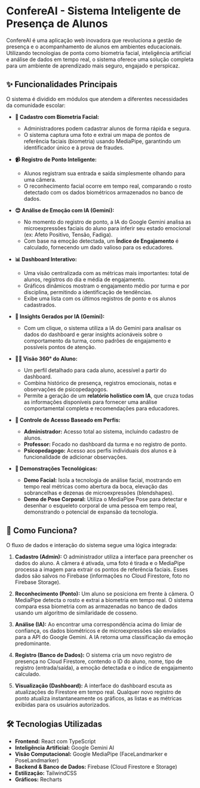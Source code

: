 # ConfereAI - Sistema Inteligente de Presença de Alunos

ConfereAI é uma aplicação web inovadora que revoluciona a gestão de presença e o acompanhamento de alunos em ambientes educacionais. Utilizando tecnologias de ponta como biometria facial, inteligência artificial e análise de dados em tempo real, o sistema oferece uma solução completa para um ambiente de aprendizado mais seguro, engajado e perspicaz.

## ✨ Funcionalidades Principais

O sistema é dividido em módulos que atendem a diferentes necessidades da comunidade escolar:

-   **👤 Cadastro com Biometria Facial:**
    -   Administradores podem cadastrar alunos de forma rápida e segura.
    -   O sistema captura uma foto e extrai um mapa de pontos de referência faciais (biometria) usando MediaPipe, garantindo um identificador único e à prova de fraudes.

-   **📹 Registro de Ponto Inteligente:**
    -   Alunos registram sua entrada e saída simplesmente olhando para uma câmera.
    -   O reconhecimento facial ocorre em tempo real, comparando o rosto detectado com os dados biométricos armazenados no banco de dados.

-   **😊 Análise de Emoção com IA (Gemini):**
    -   No momento do registro de ponto, a IA do Google Gemini analisa as microexpressões faciais do aluno para inferir seu estado emocional (ex: Afeto Positivo, Tensão, Fadiga).
    -   Com base na emoção detectada, um **Índice de Engajamento** é calculado, fornecendo um dado valioso para os educadores.

-   **📊 Dashboard Interativo:**
    -   Uma visão centralizada com as métricas mais importantes: total de alunos, registros do dia e média de engajamento.
    -   Gráficos dinâmicos mostram o engajamento médio por turma e por disciplina, permitindo a identificação de tendências.
    -   Exibe uma lista com os últimos registros de ponto e os alunos cadastrados.

-   **🧠 Insights Gerados por IA (Gemini):**
    -   Com um clique, o sistema utiliza a IA do Gemini para analisar os dados do dashboard e gerar insights acionáveis sobre o comportamento da turma, como padrões de engajamento e possíveis pontos de atenção.

-   **👩‍🏫 Visão 360° do Aluno:**
    -   Um perfil detalhado para cada aluno, acessível a partir do dashboard.
    -   Combina histórico de presença, registros emocionais, notas e observações de psicopedagogos.
    -   Permite a geração de um **relatório holístico com IA**, que cruza todas as informações disponíveis para fornecer uma análise comportamental completa e recomendações para educadores.

-   **🔐 Controle de Acesso Baseado em Perfis:**
    -   **Administrador:** Acesso total ao sistema, incluindo cadastro de alunos.
    -   **Professor:** Focado no dashboard da turma e no registro de ponto.
    -   **Psicopedagogo:** Acesso aos perfis individuais dos alunos e à funcionalidade de adicionar observações.

-   **🔬 Demonstrações Tecnológicas:**
    -   **Demo Facial:** Isola a tecnologia de análise facial, mostrando em tempo real métricas como abertura da boca, elevação das sobrancelhas e dezenas de microexpressões (blendshapes).
    -   **Demo de Pose Corporal:** Utiliza o MediaPipe Pose para detectar e desenhar o esqueleto corporal de uma pessoa em tempo real, demonstrando o potencial de expansão da tecnologia.

## 🚀 Como Funciona?

O fluxo de dados e interação do sistema segue uma lógica integrada:

1.  **Cadastro (Admin):** O administrador utiliza a interface para preencher os dados do aluno. A câmera é ativada, uma foto é tirada e o MediaPipe processa a imagem para extrair os pontos de referência faciais. Esses dados são salvos no Firebase (informações no Cloud Firestore, foto no Firebase Storage).

2.  **Reconhecimento (Ponto):** Um aluno se posiciona em frente à câmera. O MediaPipe detecta o rosto e extrai a biometria em tempo real. O sistema compara essa biometria com as armazenadas no banco de dados usando um algoritmo de similaridade de cosseno.

3.  **Análise (IA):** Ao encontrar uma correspondência acima do limiar de confiança, os dados biométricos e de microexpressões são enviados para a API do Google Gemini. A IA retorna uma classificação da emoção predominante.

4.  **Registro (Banco de Dados):** O sistema cria um novo registro de presença no Cloud Firestore, contendo o ID do aluno, nome, tipo de registro (entrada/saída), a emoção detectada e o índice de engajamento calculado.

5.  **Visualização (Dashboard):** A interface do dashboard escuta as atualizações do Firestore em tempo real. Qualquer novo registro de ponto atualiza instantaneamente os gráficos, as listas e as métricas exibidas para os usuários autorizados.

## 🛠️ Tecnologias Utilizadas

-   **Frontend:** React com TypeScript
-   **Inteligência Artificial:** Google Gemini AI
-   **Visão Computacional:** Google MediaPipe (FaceLandmarker e PoseLandmarker)
-   **Backend & Banco de Dados:** Firebase (Cloud Firestore e Storage)
-   **Estilização:** TailwindCSS
-   **Gráficos:** Recharts
